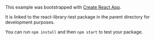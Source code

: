 This example was bootstrapped with [Create React App](https://github.com/facebook/create-react-app).

It is linked to the react-library-test package in the parent directory for development purposes.

You can run `npm install` and then `npm start` to test your package.
